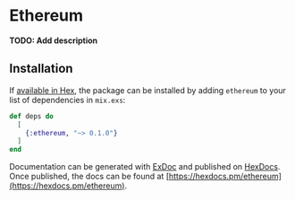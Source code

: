 # Ethereum

**TODO: Add description**

## Installation

If [available in Hex](https://hex.pm/docs/publish), the package can be installed
by adding `ethereum` to your list of dependencies in `mix.exs`:

```elixir
def deps do
  [
    {:ethereum, "~> 0.1.0"}
  ]
end
```

Documentation can be generated with [ExDoc](https://github.com/elixir-lang/ex_doc)
and published on [HexDocs](https://hexdocs.pm). Once published, the docs can
be found at [https://hexdocs.pm/ethereum](https://hexdocs.pm/ethereum).

